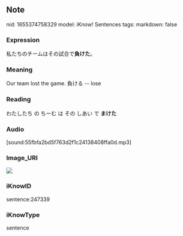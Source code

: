 ## Note
nid: 1655374758329
model: iKnow! Sentences
tags: 
markdown: false

### Expression
私たちのチームはその試合で<b>負けた</b>。

### Meaning
Our team lost the game.
負ける -- lose

### Reading
わたしたち の ちーむ は その しあい で <b>まけた</b>

### Audio
[sound:55fbfa2bd5f763d2f1c24138408ffa0d.mp3]

### Image_URI
<img src="1a4b36b709b5e1dd75f89dc01b1b981d.jpg">

### iKnowID
sentence:247339

### iKnowType
sentence
